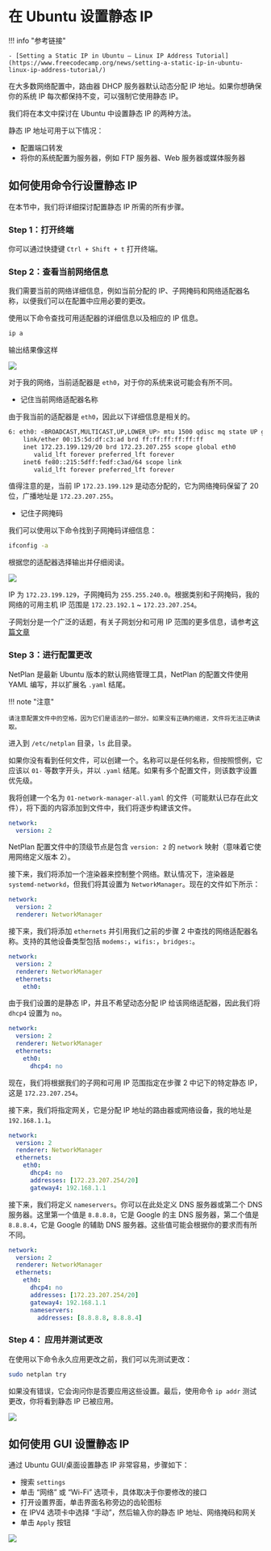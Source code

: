 # 在 Ubuntu 设置静态 IP

!!! info "参考链接"

    - [Setting a Static IP in Ubuntu – Linux IP Address Tutorial](https://www.freecodecamp.org/news/setting-a-static-ip-in-ubuntu-linux-ip-address-tutorial/)

在大多数网络配置中，路由器 DHCP 服务器默认动态分配 IP 地址。如果你想确保你的系统 IP 每次都保持不变，可以强制它使用静态 IP。

我们将在本文中探讨在 Ubuntu 中设置静态 IP 的两种方法。

静态 IP 地址可用于以下情况：

- 配置端口转发
- 将你的系统配置为服务器，例如 FTP 服务器、Web 服务器或媒体服务器

## 如何使用命令行设置静态 IP

在本节中，我们将详细探讨配置静态 IP 所需的所有步骤。

### Step 1：打开终端

你可以通过快捷键 `Ctrl + Shift + t` 打开终端。

### Step 2：查看当前网络信息

我们需要当前的网络详细信息，例如当前分配的 IP、子网掩码和网络适配器名称，以便我们可以在配置中应用必要的更改。

使用以下命令查找可用适配器的详细信息以及相应的 IP 信息。

```bash
ip a
```

输出结果像这样

![](../assets/others/setting_static_ip/ip_a.png)

对于我的网络，当前适配器是 `eth0`，对于你的系统来说可能会有所不同。

- 记住当前网络适配器名称

由于我当前的适配器是 `eth0`，因此以下详细信息是相关的。

```bash
6: eth0: <BROADCAST,MULTICAST,UP,LOWER_UP> mtu 1500 qdisc mq state UP group default qlen 1000
    link/ether 00:15:5d:df:c3:ad brd ff:ff:ff:ff:ff:ff
    inet 172.23.199.129/20 brd 172.23.207.255 scope global eth0
       valid_lft forever preferred_lft forever
    inet6 fe80::215:5dff:fedf:c3ad/64 scope link
       valid_lft forever preferred_lft forever
```

值得注意的是，当前 IP `172.23.199.129` 是动态分配的，它为网络掩码保留了 20 位，广播地址是 `172.23.207.255`。

- 记住子网掩码

我们可以使用以下命令找到子网掩码详细信息：

```bash
ifconfig -a
```

根据您的适配器选择输出并仔细阅读。

![](../assets/others/setting_static_ip/subnet.png)

IP 为 `172.23.199.129`，子网掩码为 `255.255.240.0`。根据类别和子网掩码，我的网络的可用主机 IP 范围是 `172.23.192.1` ~ `172.23.207.254`。

子网划分是一个广泛的话题，有关子网划分和可用 IP 范围的更多信息，请参考[这篇文章](https://www.freecodecamp.org/news/subnet-cheat-sheet-24-subnet-mask-30-26-27-29-and-other-ip-address-cidr-network-references/)

### Step 3：进行配置更改

NetPlan 是最新 Ubuntu 版本的默认网络管理工具，NetPlan 的配置文件使用 YAML 编写，并以扩展名 `.yaml` 结尾。

!!! note "注意"

    请注意配置文件中的空格，因为它们是语法的一部分。如果没有正确的缩进，文件将无法正确读取。

进入到 `/etc/netplan` 目录，`ls` 此目录。

如果你没有看到任何文件，可以创建一个。名称可以是任何名称，但按照惯例，它应该以 `01-` 等数字开头，并以 `.yaml` 结尾。如果有多个配置文件，则该数字设置优先级。

我将创建一个名为 `01-network-manager-all.yaml` 的文件（可能默认已存在此文件），将下面的内容添加到文件中，我们将逐步构建该文件。

```yaml
network:
  version: 2
```

NetPlan 配置文件中的顶级节点是包含 `version: 2` 的 `network` 映射（意味着它使用网络定义版本 2）。

接下来，我们将添加一个渲染器来控制整个网络。默认情况下，渲染器是 `systemd-networkd`，但我们将其设置为 `NetworkManager`。现在的文件如下所示：

```yaml
network:
  version: 2
  renderer: NetworkManager
```

接下来，我们将添加 `ethernets` 并引用我们之前的步骤 2 中查找的网络适配器名称。支持的其他设备类型包括 `modems:`，`wifis:`，`bridges:`。

```yaml
network:
  version: 2
  renderer: NetworkManager
  ethernets:
    eth0:
```

由于我们设置的是静态 IP，并且不希望动态分配 IP 给该网络适配器，因此我们将 `dhcp4` 设置为 `no`。

```yaml
network:
  version: 2
  renderer: NetworkManager
  ethernets:
    eth0:
      dhcp4: no
```

现在，我们将根据我们的子网和可用 IP 范围指定在步骤 2 中记下的特定静态 IP，这是 `172.23.207.254`。

接下来，我们将指定网关，它是分配 IP 地址的路由器或网络设备，我的地址是 `192.168.1.1`。

```yaml
network:
  version: 2
  renderer: NetworkManager
  ethernets:
    eth0:
      dhcp4: no
      addresses: [172.23.207.254/20]
      gateway4: 192.168.1.1
```

接下来，我们将定义 `nameservers`。你可以在此处定义 DNS 服务器或第二个 DNS 服务器。这里第一个值是 `8.8.8.8`，它是 Google 的主 DNS 服务器，第二个值是 `8.8.8.4`，它是 Google 的辅助 DNS 服务器。这些值可能会根据你的要求而有所不同。

```yaml
network:
  version: 2
  renderer: NetworkManager
  ethernets:
    eth0:
      dhcp4: no
      addresses: [172.23.207.254/20]
      gateway4: 192.168.1.1
      nameservers:
        addresses: [8.8.8.8, 8.8.8.4]
```

### Step 4： 应用并测试更改

在使用以下命令永久应用更改之前，我们可以先测试更改：

```bash
sudo netplan try
```

如果没有错误，它会询问你是否要应用这些设置。最后，使用命令 `ip addr` 测试更改，你将看到静态 IP 已被应用。

![](../assets/others/setting_static_ip/static_ip_applied.png)

## 如何使用 GUI 设置静态 IP

通过 Ubuntu GUI/桌面设置静态 IP 非常容易，步骤如下：

- 搜索 `settings`
- 单击 “网络” 或 “Wi-Fi” 选项卡，具体取决于你要修改的接口
- 打开设置界面，单击界面名称旁边的齿轮图标
- 在 IPV4 选项卡中选择 “手动”，然后输入你的静态 IP 地址、网络掩码和网关
- 单击 `Apply` 按钮

![](../assets/others/setting_static_ip/static_ip_by_gui.png)
